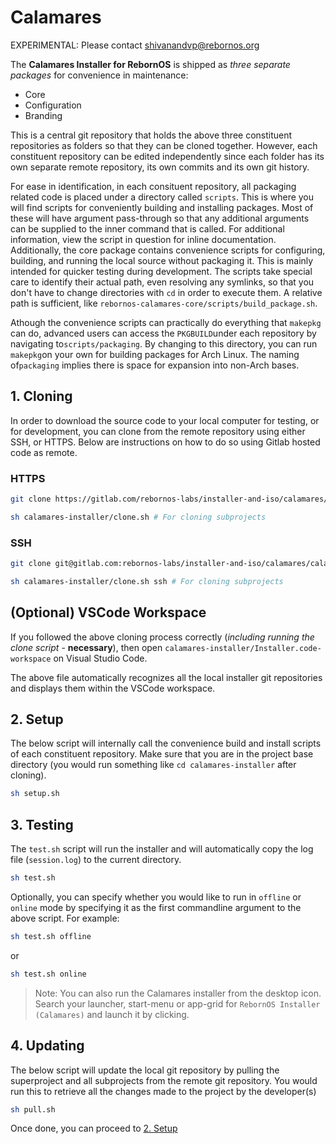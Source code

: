 # Calamares

EXPERIMENTAL: Please contact shivanandvp@rebornos.org

The **Calamares Installer for RebornOS** is shipped as *three separate packages* for convenience in maintenance:

* Core
* Configuration
* Branding

This is a central git repository that holds the above three constituent repositories as folders so that they can be cloned together. However, each constituent repository can be edited independently since each folder has its own separate remote repository, its own commits and its own git history.

For ease in identification, in each consituent repository, all packaging related code is placed under a directory called `scripts`. This is where you will find scripts for conveniently building and installing packages. Most of these will have argument pass-through so that any additional arguments can be supplied to the inner command that is called. For additional information, view the script in question for inline documentation. Additionally, the core package contains convenience scripts for configuring, building, and running the local source without packaging it. This is mainly intended for quicker testing during development. The scripts take special care to identify their actual path, even resolving any symlinks, so that you don't have to change directories with `cd` in order to execute them. A relative path is sufficient, like `rebornos-calamares-core/scripts/build_package.sh`.

Athough the convenience scripts can practically do everything that `makepkg` can do, advanced users can access the `PKGBUILD`under each repository by navigating to`scripts/packaging`. By changing to this directory, you can run `makepkg`on your own for building packages for Arch Linux. The naming of`packaging` implies there is space for expansion into non-Arch bases.

## 1. Cloning

In order to download the source code to your local computer for testing, or for development, you can clone from the remote repository using either SSH, or HTTPS. Below are instructions on how to do so using Gitlab hosted code as remote.

### HTTPS

```bash
git clone https://gitlab.com/rebornos-labs/installer-and-iso/calamares/calamares-installer.git

sh calamares-installer/clone.sh # For cloning subprojects
```

### SSH

```bash
git clone git@gitlab.com:rebornos-labs/installer-and-iso/calamares/calamares-installer.git

sh calamares-installer/clone.sh ssh # For cloning subprojects
```

## (Optional) VSCode Workspace

If you followed the above cloning process correctly (*including running the clone script* - **necessary**),
then open `calamares-installer/Installer.code-workspace` on Visual Studio Code.

The above file automatically recognizes all the local installer git repositories and displays them within the VSCode workspace.

## 2. Setup

The below script will internally call the convenience build and install scripts of each constituent repository. Make sure that you are in the project base directory (you would run something like `cd calamares-installer` after cloning).

```bash
sh setup.sh
```

## 3. Testing

The `test.sh` script will run the installer and will automatically copy the log file (`session.log`) to the current directory.

```bash
sh test.sh
```

Optionally, you can specify whether you would like to run in `offline` or `online` mode by specifying it as the first commandline argument to the above script. For example:

```bash
sh test.sh offline
```

or

```bash
sh test.sh online
```

> Note: You can also run the Calamares installer from the desktop icon. Search your launcher, start-menu or app-grid for `RebornOS Installer (Calamares)` and launch it by clicking.

## 4. Updating

The below script will update the local git repository by pulling the superproject and all subprojects from the remote git repository. You would run this to retrieve all the changes made to the project by the developer(s)

```bash
sh pull.sh
```

Once done, you can proceed to [2. Setup](2-setup)
